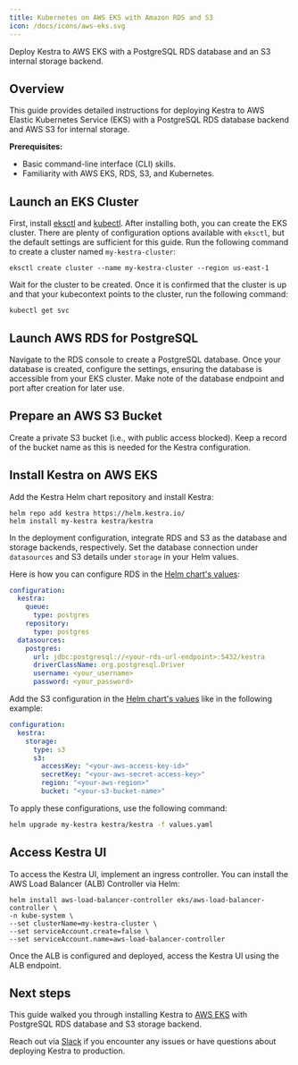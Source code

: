 ```yaml
---
title: Kubernetes on AWS EKS with Amazon RDS and S3
icon: /docs/icons/aws-eks.svg
---
```


Deploy Kestra to AWS EKS with a PostgreSQL RDS database and an S3 internal storage backend.

## Overview
This guide provides detailed instructions for deploying Kestra to AWS Elastic Kubernetes Service (EKS) with a PostgreSQL RDS database backend and AWS S3 for internal storage.

**Prerequisites:**
- Basic command-line interface (CLI) skills.
- Familiarity with AWS EKS, RDS, S3, and Kubernetes.

## Launch an EKS Cluster
First, install [eksctl](https://eksctl.io/) and [kubectl](https://kubernetes.io/docs/tasks/tools/). After installing both, you can create the EKS cluster. There are plenty of configuration options available with `eksctl`, but the default settings are sufficient for this guide. Run the following command to create a cluster named `my-kestra-cluster`:

```shell
eksctl create cluster --name my-kestra-cluster --region us-east-1
```

Wait for the cluster to be created. Once it is confirmed that the cluster is up and that your kubecontext points to the cluster, run the following command:

```shell
kubectl get svc
```

## Launch AWS RDS for PostgreSQL
Navigate to the RDS console to create a PostgreSQL database. Once your database is created, configure the settings, ensuring the database is accessible from your EKS cluster. Make note of the database endpoint and port after creation for later use.

## Prepare an AWS S3 Bucket
Create a private S3 bucket (i.e., with public access blocked). Keep a record of the bucket name as this is needed for the Kestra configuration.


## Install Kestra on AWS EKS
Add the Kestra Helm chart repository and install Kestra:

```shell
helm repo add kestra https://helm.kestra.io/
helm install my-kestra kestra/kestra
```

In the deployment configuration, integrate RDS and S3 as the database and storage backends, respectively. Set the database connection under `datasources` and S3 details under `storage` in your Helm values.

Here is how you can configure RDS in the [Helm chart's values](https://github.com/kestra-io/helm-charts/blob/master/charts/kestra/values.yaml#L11):

```yaml
configuration:
  kestra:
    queue:
      type: postgres
    repository:
      type: postgres
  datasources:
    postgres:
      url: jdbc:postgresql://<your-rds-url-endpoint>:5432/kestra
      driverClassName: org.postgresql.Driver
      username: <your_username>
      password: <your_password>
```

Add the S3 configuration in the [Helm chart's values](https://github.com/kestra-io/helm-charts/blob/master/charts/kestra/values.yaml#L11) like in the following example:

```yaml
configuration:
  kestra:
    storage:
      type: s3
      s3:
        accessKey: "<your-aws-access-key-id>"
        secretKey: "<your-aws-secret-access-key>"
        region: "<your-aws-region>"
        bucket: "<your-s3-bucket-name>"
```

To apply these configurations, use the following command:

```bash
helm upgrade my-kestra kestra/kestra -f values.yaml
```

## Access Kestra UI
To access the Kestra UI, implement an ingress controller. You can install the AWS Load Balancer (ALB) Controller via Helm:

```shell
helm install aws-load-balancer-controller eks/aws-load-balancer-controller \
-n kube-system \
--set clusterName=my-kestra-cluster \
--set serviceAccount.create=false \
--set serviceAccount.name=aws-load-balancer-controller
```

Once the ALB is configured and deployed, access the Kestra UI using the ALB endpoint.

## Next steps

This guide walked you through installing Kestra to [AWS EKS](https://docs.aws.amazon.com/eks/) with PostgreSQL RDS database and S3 storage backend.

Reach out via [Slack](/slack) if you encounter any issues or have questions about deploying Kestra to production.
